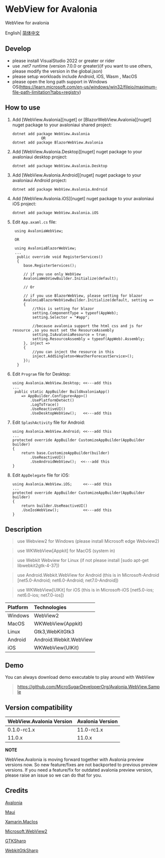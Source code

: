 # WebView for Avalonia
WebView for avalonia

English| [简体中文](./README.zh-CN.md)

## Develop
* please install VisualStudio 2022 or greater or rider
* use .net7 runtime (version 7.0.0 or greater)(if you want to use others, please modify the version in the global.json)
* please setup workloads include Android, iOS, Wasm , MacOS
* please open the long path support in Windows OS(https://learn.microsoft.com/en-us/windows/win32/fileio/maximum-file-path-limitation?tabs=registry)

## How to use

1. Add [WebView.Avalonia][nuget] or [BlazorWebView.Avalonia][nuget] nuget package to your avaloniaui shared project:

       dotnet add package WebView.Avalonia
                    OR
       dotnet add package BlazorWebView.Avalonia

2. Add [WebView.Avalonia.Desktop][nuget] nuget package to your avaloniaui desktop project:

       dotnet add package WebView.Avalonia.Desktop

3. Add [WebView.Avalonia.Android][nuget] nuget package to your avaloniaui Android project:

       dotnet add package WebView.Avalonia.Android

4. Add [WebView.Avalonia.iOS][nuget] nuget package to your avaloniaui iOS project:

       dotnet add package WebView.Avalonia.iOS

5. Edit `App.axaml.cs` file:
   ```
    using AvaloniaWebView;

    OR

    using AvaloniaBlazorWebView;
    ...
     public override void RegisterServices()
     {
        base.RegisterServices();
        
        // if you use only WebView  
        AvaloniaWebViewBuilder.Initialize(default);

        // Or
    
        // if you use BlazorWebView, please setting for blazor 
        AvaloniaBlazorWebViewBuilder.Initialize(default, setting =>
        {
            //this is setting for blazor 
            setting.ComponentType = typeof(AppWeb);
            setting.Selector = "#app";

            //because avalonia support the html css and js for resource ,so you must set the ResourceAssembly 
            setting.IsAvaloniaResource = true;
            setting.ResourceAssembly = typeof(AppWeb).Assembly;
        }, inject =>
        {
            //you can inject the resource in this
            inject.AddSingleton<WeatherForecastService>();
        });
     }
   ```

6. Edit `Program` file for Desktop:
    ```
    using Avalonia.WebView.Desktop; <<---add this
    ...
     public static AppBuilder BuildAvaloniaApp()
        => AppBuilder.Configure<App>()
            .UsePlatformDetect()
            .LogToTrace()
            .UseReactiveUI()
            .UseDesktopWebView();   <<---add this
    ```

7. Edit `SplashActivity` file for Android:
    ```
    using Avalonia.WebView.Android; <<---add this
    ...
    protected override AppBuilder CustomizeAppBuilder(AppBuilder builder)
    {
        return base.CustomizeAppBuilder(builder)
            .UseReactiveUI()
            .UseAndroidWebView();  <<---add this
    }
    ```

8. Edit `AppDelegate` file for iOS:
    ```
    using Avalonia.WebView.iOS;     <<---add this
    ...
    protected override AppBuilder CustomizeAppBuilder(AppBuilder builder)
    {
        return builder.UseReactiveUI()
        .UseIosWebView();           <<---add this
    }
    ```

## Description

   > use Webview2 for Windows (please install Microsoft edge Webview2)

   > use WKWebView[Appkit] for MacOS (system in)

   > use Webkit Webview for Linux (if not please install [sudo apt-get libwebkit2gtk-4-37])

   > use Android.Webkit.WebView  for Android (this is in Microsoft-Android [net5.0-Android; net6.0-Android; net7.0-Android])

   > use WKWebView[UIKit] for iOS (this is in Microsoft-iOS [net5.0-ios; net6.0-ios; net7.0-ios])

| Platform                 | Technologies           |
|:-------------------------|:-----------------------|
| Windows                  | WebView2               |
| MacOS                    | WKWebView(Appkit)      |
| Linux                    | Gtk3,WebKitGtk3        |
| Android                  | Android.Webkit.WebView |
| iOS                      | WKWebView(UIKit)       |

## Demo

You can always download demo executable to play around with WebView
  > https://github.com/MicroSugarDeveloperOrg/Avalonia.WebView.Sample

## Version compatibility

| WebView.Avalonia Version | Avalonia Version |
|:-------------------------|:-----------------|
| 0.1.0-rc1.x              | 11.0-rc1.x       |
| 11.0.x                   | 11.0.x           |

**NOTE**

WebView.Avalonia is moving forward together with Avalonia preview versions now. So new feature/fixes are not backported to previous preview versions. If you need a feature/fix for outdated avalonia preview version, please raise an issue so we can do that for you. 

## Credits

[Avalonia](https://github.com/AvaloniaUI/Avalonia)

[Maui](https://github.com/dotnet/maui)

[Xamarin.MacIos](https://github.com/xamarin/xamarin-macios)

[Microsoft.WebView2](https://github.com/MicrosoftEdge/WebView2Samples)

[GTKSharp](https://github.com/GtkSharp/GtkSharp)

[WebkitGtkSharp](https://github.com/GtkSharp/GtkSharp)
